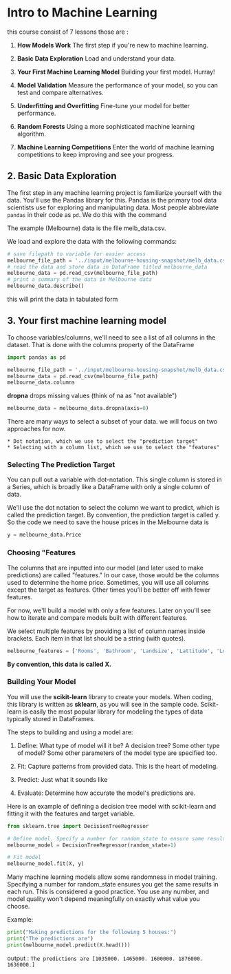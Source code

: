 # Intro to Machine Learning
this course consist of 7 lessons those are :

1. **How Models Work**
The first step if you're new to machine learning.

2. **Basic Data Exploration**
Load and understand your data.

3. **Your First Machine Learning Model**
Building your first model. Hurray!

4. **Model Validation**
Measure the performance of your model, so you can test and compare alternatives.

5. **Underfitting and Overfitting**
Fine-tune your model for better performance.

6. **Random Forests**
Using a more sophisticated machine learning algorithm.

7. **Machine Learning Competitions**
Enter the world of machine learning competitions to keep improving and see your progress.

## 2. Basic Data Exploration

The first step in any machine learning project is familiarize yourself with the data. You'll use the Pandas library for this. Pandas is the primary tool data scientists use for exploring and manipulating data. Most people abbreviate `pandas` in their code as   `pd`. We do this with the command

The example (Melbourne) data is the file melb_data.csv.

We load and explore the data with the following commands:
```python
# save filepath to variable for easier access
melbourne_file_path = '../input/melbourne-housing-snapshot/melb_data.csv'
# read the data and store data in DataFrame titled melbourne_data
melbourne_data = pd.read_csv(melbourne_file_path) 
# print a summary of the data in Melbourne data
melbourne_data.describe()
```
this will print the data in tabulated form

## 3. Your first machine learning model

To choose variables/columns, we'll need to see a list of all columns in the dataset. That is done with the columns property of the DataFrame 

```python
import pandas as pd

melbourne_file_path = '../input/melbourne-housing-snapshot/melb_data.csv'
melbourne_data = pd.read_csv(melbourne_file_path) 
melbourne_data.columns
```
**dropna** drops missing values (think of na as "not available")
```python
melbourne_data = melbourne_data.dropna(axis=0)
```
There are many ways to select a subset of your data.
we will focus on two approaches for now.

    * Dot notation, which we use to select the "prediction target"
    * Selecting with a column list, which we use to select the "features"

### Selecting The Prediction Target

You can pull out a variable with dot-notation. This single column is stored in a Series, which is broadly like a DataFrame with only a single column of data.

We'll use the dot notation to select the column we want to predict, which is called the prediction target. By convention, the prediction target is called y. So the code we need to save the house prices in the Melbourne data is
```python
y = melbourne_data.Price
```
### Choosing "Features

The columns that are inputted into our model (and later used to make predictions) are called "features." In our case, those would be the columns used to determine the home price. Sometimes, you will use all columns except the target as features. Other times you'll be better off with fewer features.

For now, we'll build a model with only a few features. Later on you'll see how to iterate and compare models built with different features.

We select multiple features by providing a list of column names inside brackets. Each item in that list should be a string (with quotes).

```python
melbourne_features = ['Rooms', 'Bathroom', 'Landsize', 'Lattitude', 'Longtitude']
```
**By convention, this data is called X.**  

### Building Your Model

You will use the **scikit-learn** library to create your models. When coding, this library is written as **sklearn**, as you will see in the sample code. Scikit-learn is easily the most popular library for modeling the types of data typically stored in DataFrames. 

The steps to building and using a model are:

1. Define: What type of model will it be? A decision tree? Some other type of model? Some other parameters of the model type are specified too.

2. Fit: Capture patterns from provided data. This is the heart of modeling.

3. Predict: Just what it sounds like

4. Evaluate: Determine how accurate the model's predictions are.
    


Here is an example of defining a decision tree model with scikit-learn and fitting it with the features and target variable.

```python
from sklearn.tree import DecisionTreeRegressor

# Define model. Specify a number for random_state to ensure same results each run
melbourne_model = DecisionTreeRegressor(random_state=1)

# Fit model
melbourne_model.fit(X, y)
```
Many machine learning models allow some randomness in model training. Specifying a number for random_state ensures you get the same results in each run. This is considered a good practice. You use any number, and model quality won't depend meaningfully on exactly what value you choose.

Example:
```python
print("Making predictions for the following 5 houses:")
print("The predictions are")
print(melbourne_model.predict(X.head()))
```
output : `The predictions are
[1035000. 1465000. 1600000. 1876000. 1636000.]`
